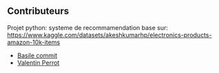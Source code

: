 ## Contributeurs  
Projet python: systeme de recommamendation base sur: https://www.kaggle.com/datasets/akeshkumarhp/electronics-products-amazon-10k-items
- [Basile commit](https://github.com/sgrdig)  
- [Valentin Perrot](https://github.com/Bas1le-commit)
